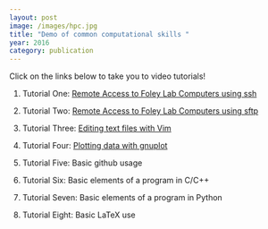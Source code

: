 ```yaml
---
layout: post
image: /images/hpc.jpg
title: "Demo of common computational skills "
year: 2016
category: publication
---
```

Click on the links below to take you to video tutorials!

1. Tutorial One: [Remote Access to Foley Lab Computers using ssh](https://youtu.be/DpgQe_j371E)

2. Tutorial Two: [Remote Access to Foley Lab Computers using sftp](https://youtu.be/z6j0V4qRDss)

3. Tutorial Three: [Editing text files with Vim](https://youtu.be/DH_RrBCfV6I)

4. Tutorial Four:  [Plotting data with gnuplot](https://youtu.be/zoBxA11S73g)

5. Tutorial Five:  Basic github usage

6. Tutorial Six: Basic elements of a program in C/C++

7. Tutorial Seven: Basic elements of a program in Python

8.  Tutorial Eight: Basic LaTeX use
